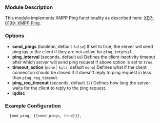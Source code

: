 ### Module Description

This module implements XMPP Ping functionality as described here:
[XEP-0199: XMPP Ping](http://www.xmpp.org/extensions/xep-0202.html).


### Options

* **send_pings** (boolean, default `false`) If set to true, the server will send ping iqs to the client if they are not active for `ping_interval`.
* **ping_interval** (seconds, default `60`) Defines the client inactivity timeout after which server will send ping request if above option is set to `true`.
* **timeout_action** (`none` | `kill`, default `none`) Defines what if the client conneciton should be closed if it doesn't reply to ping request in less than `ping_req_timeout`.
* **ping_req_timeout** (seconds, default `32`) Defines how long the server waits for the client to reply to the ping request.
* **iqdisc**

### Example Configuration

```
  {mod_ping, [{send_pings, true}]},
```
